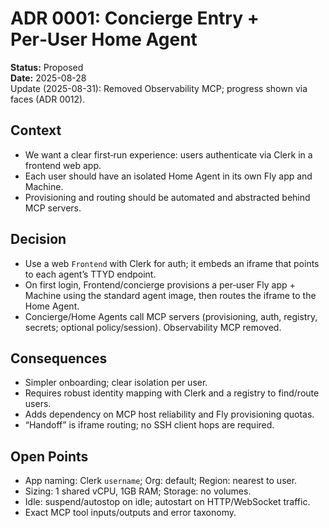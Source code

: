# ADR 0001: Concierge Entry + Per‑User Home Agent

**Status:** Proposed\
**Date:** 2025-08-28\
Update (2025-08-31): Removed Observability MCP; progress shown via faces (ADR 0012).

## Context

- We want a clear first‑run experience: users authenticate via Clerk in a frontend web app.
- Each user should have an isolated Home Agent in its own Fly app and Machine.
- Provisioning and routing should be automated and abstracted behind MCP servers.

## Decision

- Use a web `Frontend` with Clerk for auth; it embeds an iframe that points to each agent’s TTYD
  endpoint.
- On first login, Frontend/concierge provisions a per‑user Fly app + Machine using the standard
  agent image, then routes the iframe to the Home Agent.
- Concierge/Home Agents call MCP servers (provisioning, auth, registry, secrets; optional
  policy/session). Observability MCP removed.

## Consequences

- Simpler onboarding; clear isolation per user.
- Requires robust identity mapping with Clerk and a registry to find/route users.
- Adds dependency on MCP host reliability and Fly provisioning quotas.
- “Handoff” is iframe routing; no SSH client hops are required.

## Open Points

- App naming: Clerk `username`; Org: default; Region: nearest to user.
- Sizing: 1 shared vCPU, 1GB RAM; Storage: no volumes.
- Idle: suspend/autostop on idle; autostart on HTTP/WebSocket traffic.
- Exact MCP tool inputs/outputs and error taxonomy.
